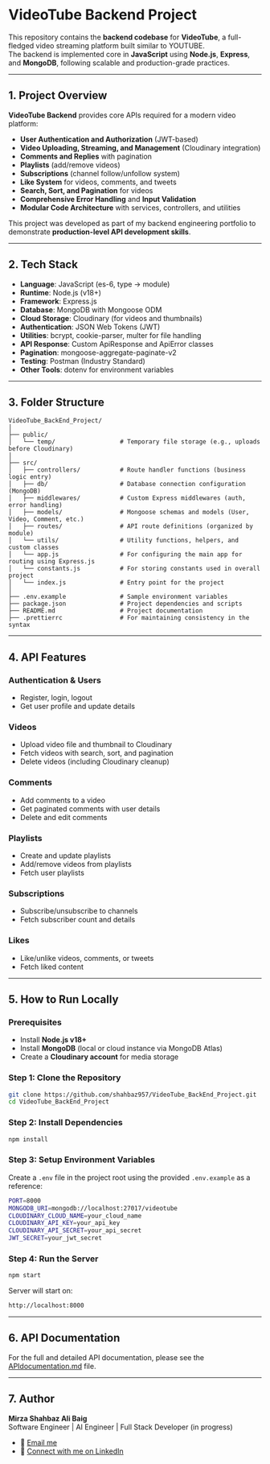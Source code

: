 # VideoTube Backend Project

This repository contains the **backend codebase** for **VideoTube**, a full-fledged video streaming platform built similar to YOUTUBE.  
The backend is implemented core in **JavaScript** using **Node.js**, **Express**, and **MongoDB**, following scalable and production-grade practices.

---

## 1. Project Overview

**VideoTube Backend** provides core APIs required for a modern video platform:
- **User Authentication and Authorization** (JWT-based)
- **Video Uploading, Streaming, and Management** (Cloudinary integration)
- **Comments and Replies** with pagination
- **Playlists** (add/remove videos)
- **Subscriptions** (channel follow/unfollow system)
- **Like System** for videos, comments, and tweets
- **Search, Sort, and Pagination** for videos
- **Comprehensive Error Handling** and **Input Validation**
- **Modular Code Architecture** with services, controllers, and utilities

This project was developed as part of my backend engineering portfolio to demonstrate **production-level API development skills**.

---

## 2. Tech Stack

- **Language**: JavaScript (es-6, type -> module)
- **Runtime**: Node.js (v18+)
- **Framework**: Express.js
- **Database**: MongoDB with Mongoose ODM
- **Cloud Storage**: Cloudinary (for videos and thumbnails)
- **Authentication**: JSON Web Tokens (JWT)
- **Utilities**: bcrypt, cookie-parser, multer for file handling
- **API Response**: Custom ApiResponse and ApiError classes
- **Pagination**: mongoose-aggregate-paginate-v2
- **Testing**: Postman (Industry Standard)
- **Other Tools**: dotenv for environment variables

---

## 3. Folder Structure

```
VideoTube_BackEnd_Project/
│
├── public/
│   └── temp/                  # Temporary file storage (e.g., uploads before Cloudinary)
│
├── src/
│   ├── controllers/           # Route handler functions (business logic entry)
│   ├── db/                    # Database connection configuration (MongoDB)
│   ├── middlewares/           # Custom Express middlewares (auth, error handling)
│   ├── models/                # Mongoose schemas and models (User, Video, Comment, etc.)
│   ├── routes/                # API route definitions (organized by module)
│   └── utils/                 # Utility functions, helpers, and custom classes
│   └── app.js                 # For configuring the main app for routing using Express.js
│   └── constants.js           # For storing constants used in overall project
│   └── index.js               # Entry point for the project
│
├── .env.example               # Sample environment variables
├── package.json               # Project dependencies and scripts
├── README.md                  # Project documentation
├── .prettierrc                # For maintaining consistency in the syntax
```

---

## 4. API Features

### Authentication & Users
- Register, login, logout
- Get user profile and update details

### Videos
- Upload video file and thumbnail to Cloudinary
- Fetch videos with search, sort, and pagination
- Delete videos (including Cloudinary cleanup)

### Comments
- Add comments to a video
- Get paginated comments with user details
- Delete and edit comments

### Playlists
- Create and update playlists
- Add/remove videos from playlists
- Fetch user playlists

### Subscriptions
- Subscribe/unsubscribe to channels
- Fetch subscriber count and details

### Likes
- Like/unlike videos, comments, or tweets
- Fetch liked content

---

## 5. How to Run Locally

### Prerequisites
- Install **Node.js v18+**
- Install **MongoDB** (local or cloud instance via MongoDB Atlas)
- Create a **Cloudinary account** for media storage

### Step 1: Clone the Repository
```bash
git clone https://github.com/shahbaz957/VideoTube_BackEnd_Project.git
cd VideoTube_BackEnd_Project
```

### Step 2: Install Dependencies
```bash
npm install
```

### Step 3: Setup Environment Variables
Create a `.env` file in the project root using the provided `.env.example` as a reference:
```bash
PORT=8000
MONGODB_URI=mongodb://localhost:27017/videotube
CLOUDINARY_CLOUD_NAME=your_cloud_name
CLOUDINARY_API_KEY=your_api_key
CLOUDINARY_API_SECRET=your_api_secret
JWT_SECRET=your_jwt_secret
```

### Step 4: Run the Server
```bash
npm start
```

Server will start on:
```bash
http://localhost:8000
```

---

## 6. API Documentation

For the full and detailed API documentation, please see the [APIdocumentation.md](https://github.com/shahbaz957/VideoTube_BackEnd_Project/blob/main/APIdocumentation.markdown) file.

---

## 7. Author

**Mirza Shahbaz Ali Baig**  
Software Engineer | AI Engineer | Full Stack Developer (in progress)  

- 📧 [Email me](mailto:mirzashahbazbaig724@gmail.com)  
- 🔗 [Connect with me on LinkedIn](https://www.linkedin.com/in/mirza-shahbaz-ali-baig-3391b3248)
